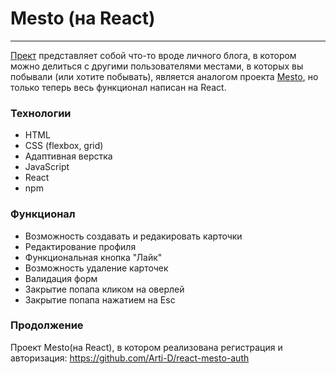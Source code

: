 # Mesto (на React)

------

[Прект](https://arti-d.github.io/mesto-react/) представляет собой что-то вроде личного блога, в котором можно делиться с другими пользователями местами, в которых вы побывали (или хотите побывать), является аналогом проекта [Mesto](https://github.com/Arti-D/mesto), но только теперь весь функционал написан на React.

### Технологии
* HTML
* CSS (flexbox, grid)
* Адаптивная верстка
* JavaScript
* React
* npm

### Функционал
* Возможность создавать и редакировать карточки
* Редактирование профиля 
* Функциональная кнопка "Лайк"
* Возможность удаление карточек 
* Валидация форм
* Закрытие попапа кликом на оверлей
* Закрытие попапа нажатием на Esc

### Продолжение 
Проект Mesto(на React), в котором реализована регистрация и авторизация: https://github.com/Arti-D/react-mesto-auth 
